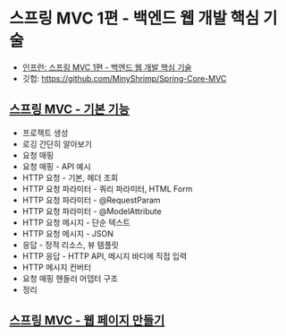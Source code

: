 # 스프링 MVC 1편 - 백엔드 웹 개발 핵심 기술
* [인프런: 스프링 MVC 1편 - 백엔드 웹 개발 핵심 기술](https://www.inflearn.com/course/%EC%8A%A4%ED%94%84%EB%A7%81-mvc-1/)
* 깃헙: https://github.com/MinyShrimp/Spring-Core-MVC

## [스프링 MVC - 기본 기능](./강의/6강)
* 프로젝트 생성
* 로깅 간단히 알아보기
* 요청 매핑
* 요청 매핑 - API 예시
* HTTP 요청 - 기본, 헤더 조회
* HTTP 요청 파라미터 - 쿼리 파라미터, HTML Form
* HTTP 요청 파라미터 - @RequestParam
* HTTP 요청 파라미터 - @ModelAttribute
* HTTP 요청 메시지 - 단순 텍스트
* HTTP 요청 메시지 - JSON
* 응답 - 정적 리소스, 뷰 템플릿
* HTTP 응답 - HTTP API, 메시지 바디에 직접 입력
* HTTP 메시지 컨버터
* 요청 매핑 헨들러 어뎁터 구조
* 정리

## [스프링 MVC - 웹 페이지 만들기](./강의/7강)

